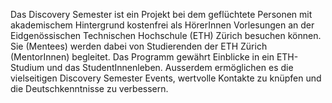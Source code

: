 Das Discovery Semester ist ein Projekt bei dem geflüchtete Personen mit akademischem Hintergrund kostenfrei als HörerInnen Vorlesungen an der Eidgenössischen Technischen Hochschule (ETH) Zürich besuchen können. Sie (Mentees) werden dabei von Studierenden der ETH Zürich (MentorInnen) begleitet. Das Programm gewährt Einblicke in ein ETH-Studium und das StudentInnenleben. Ausserdem ermöglichen es die vielseitigen Discovery Semester Events, wertvolle Kontakte zu knüpfen und die Deutschkenntnisse zu verbessern.
